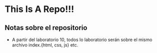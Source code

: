 # This Is A Repo!!!

## Notas sobre el repositorio

- A partir del laboratorio 10, todos lo laboratorio serán sobre el mismo archivo index.{html, css, js} etc. 